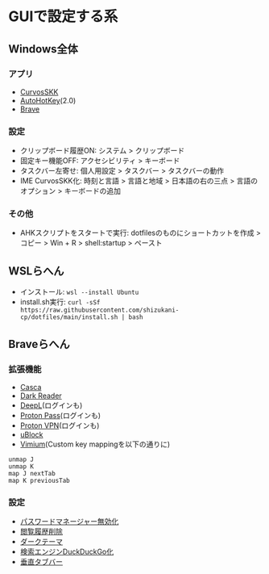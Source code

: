 # GUIで設定する系
## Windows全体
### アプリ
- [CurvosSKK](https://github.com/nathancorvussolis/corvusskk/releases)
- [AutoHotKey](https://www.autohotkey.com/download/)(2.0)
- [Brave](https://brave.com/)
### 設定
- クリップボード履歴ON: システム > クリップボード
- 固定キー機能OFF: アクセシビリティ > キーボード
- タスクバー左寄せ: 個人用設定 > タスクバー > タスクバーの動作
- IME CurvosSKK化: 時刻と言語 > 言語と地域 > 日本語の右の三点 > 言語のオプション > キーボードの追加
### その他
- AHKスクリプトをスタートで実行: dotfilesのものにショートカットを作成 > コピー > Win + R > shell:startup > ペースト
## WSLらへん
- インストール: `wsl --install Ubuntu`
- install.sh実行: `curl -sSf https://raw.githubusercontent.com/shizukani-cp/dotfiles/main/install.sh | bash`
## Braveらへん
### 拡張機能
- [Casca](https://chromewebstore.google.com/detail/nifaiikfnpnppeicpgannigjabpjdcmh)
- [Dark Reader](https://chromewebstore.google.com/detail/eimadpbcbfnmbkopoojfekhnkhdbieeh)
- [DeepL](https://chromewebstore.google.com/detail/cofdbpoegempjloogbagkncekinflcnj)(ログインも)
- [Proton Pass](https://chromewebstore.google.com/detail/ghmbeldphafepmbegfdlkpapadhbakde)(ログインも)
- [Proton VPN](https://chromewebstore.google.com/detail/jplgfhpmjnbigmhklmmbgecoobifkmpa)(ログインも)
- [uBlock](https://chromewebstore.google.com/detail/epcnnfbjfcgphgdmggkamkmgojdagdnn)
- [Vimium](https://chromewebstore.google.com/detail/dbepggeogbaibhgnhhndojpepiihcmeb)(Custom key mappingを以下の通りに)
```
unmap J
unmap K
map J nextTab
map K previousTab
```
### 設定
- [パスワードマネージャー無効化](edge://wallet/settings#settings-passwords-section)
- [閲覧履歴削除](edge://settings/privacy/clearBrowsingData/clearOnClose)
- [ダークテーマ](edge://settings/appearance)
- [検索エンジンDuckDuckGo化](edge://settings/privacy/services/search/searchEngines)
- [垂直タブバー](edge://settings/appearance/tabs)

